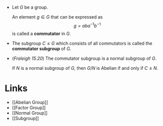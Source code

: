 * Let $G$ be a group. 
  
  An element $g\in G$ that can be expressed as 
  $$
  g=aba^{-1}b^{-1}
  $$
  is called a **commutator** in $G$.
* The subgroup $C\le G$ which consists of all commutators is called the **commutator subgroup** of $G$.
* (*Fraleigh 15.20*) The commutator subgroup is a normal subgroup of $G$. 
  
  If $N$ is a normal subgroup of $G$, then $G/N$ is Abelian if and only if $C\le N$.
# Links
* [[Abelian Group]]
* [[Factor Group]]
* [[Normal Group]]
* [[Subgroup]]